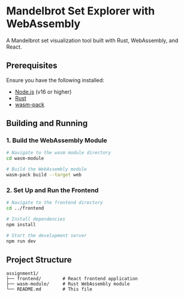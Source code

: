 # Mandelbrot Set Explorer with WebAssembly

A Mandelbrot set visualization tool built with Rust, WebAssembly, and React.

## Prerequisites

Ensure you have the following installed:

- [Node.js](https://nodejs.org/) (v16 or higher)
- [Rust](https://www.rust-lang.org/tools/install)
- [wasm-pack](https://rustwasm.github.io/wasm-pack/installer/)

## Building and Running

### 1. Build the WebAssembly Module

```bash
# Navigate to the wasm module directory
cd wasm-module

# Build the WebAssembly module
wasm-pack build --target web
```

### 2. Set Up and Run the Frontend

```bash
# Navigate to the frontend directory
cd ../frontend

# Install dependencies
npm install

# Start the development server
npm run dev
```

## Project Structure

```
assignment1/
├── frontend/        # React frontend application
├── wasm-module/     # Rust WebAssembly module
└── README.md        # This file
```
